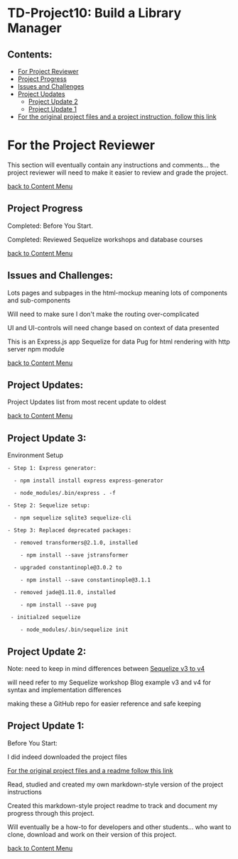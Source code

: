 # TD-Project10: Build a Library Manager

## Contents:
  - [For Project Reviewer](#for-the-project-reviewer)
  - [Project Progress](#project-progress)
  - [Issues and Challenges](#issues-and-challenges)
  - [Project Updates](#project-updates)
    - [Project Update 2](#project-update-2)
    - [Project Update 1](#project-update-1)
  - [For the original project files and a project instruction, follow this link](https://github.com/pereznetworks/TD-Project10/tree/master/project-file-library-manager-v1)

# For the Project Reviewer

  This section will eventually contain any instructions and comments...
   the project reviewer will need to
      make it easier to review and grade the project.

  [back to Content Menu](#contents)

## Project Progress

  Completed: Before You Start.

  Completed: Reviewed Sequelize workshops and database courses

  [back to Content Menu](#contents)

## Issues and Challenges:

  Lots pages and subpages in the html-mockup
    meaning lots of components and sub-components

  Will need to make sure I don't make the routing over-complicated

  UI and UI-controls will need change based on context of data presented

  This is an Express.js app
    Sequelize for data
      Pug for html rendering
        with http server npm module  

  [back to Content Menu](#contents)

## Project Updates:

  Project Updates list from most recent update to oldest

  [back to Content Menu](#contents)

## Project Update 3:

  Environment Setup

    - Step 1: Express generator:

      - npm install install express express-generator

      - node_modules/.bin/express . -f

    - Step 2: Sequelize setup:

      - npm sequelize sqlite3 sequelize-cli

    - Step 3: Replaced deprecated packages:

      - removed transformers@2.1.0, installed

        - npm install --save jstransformer

      - upgraded constantinople@3.0.2 to

        - npm install --save constantinople@3.1.1

      - removed jade@1.11.0, installed

        - npm install --save pug

     - initialzed sequelize

        - node_modules/.bin/sequelize init

## Project Update 2:

  Note: need to keep in mind differences between [Sequelize v3 to v4](http://docs.sequelizejs.com/manual/tutorial/upgrade-to-v4.html)

  will need refer to my Sequelize workshop Blog example v3 and v4 for syntax and implementation differences

  making these a GitHub repo for easier reference and safe keeping

## Project Update 1:

  Before You Start:

  I did indeed downloaded the project files

[For the original project files and a readme follow this link](https://github.com/pereznetworks/TD-Project10/tree/master/project-file-library-manager-v1)

  Read, studied and created my own markdown-style version of the project instructions

  Created this markdown-style   project readme to track and document my progress through this project.

  Will eventually be a how-to for developers and other students...
  who want to clone, download and work on their version of this project.

  [back to Content Menu](#contents)
